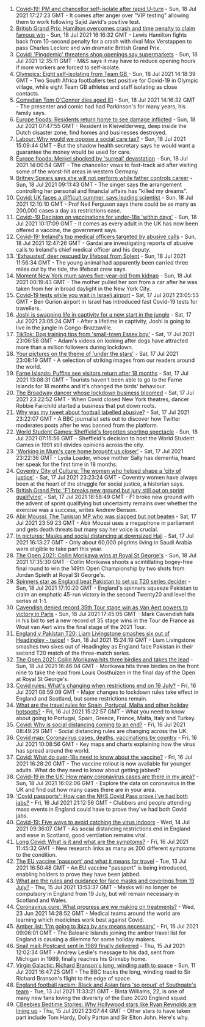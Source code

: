 1. [Covid-19: PM and chancellor self-isolate after rapid U-turn](https://www.bbc.co.uk/news/uk-57879730) - Sun, 18 Jul 2021 17:27:23 GMT - It comes after anger over "VIP testing" allowing them to work following Sajid Javid's positive test.
2. [British Grand Prix: Hamilton overcomes crash and time penalty to claim famous win](https://www.bbc.co.uk/sport/formula1/57880871) - Sun, 18 Jul 2021 16:16:32 GMT - Lewis Hamilton fights back from 10-second penalty for a crash with rival Max Verstappen to pass Charles Leclerc and win dramatic British Grand Prix.
3. [Covid: 'Pingdemic' threatens shop openings say supermarkets](https://www.bbc.co.uk/news/business-57878345) - Sun, 18 Jul 2021 12:35:11 GMT - M&S says it may have to reduce opening hours if more workers are forced to self-isolate.
4. [Olympics: Eight self-isolating from Team GB ](https://www.bbc.co.uk/sport/olympics/57844406) - Sun, 18 Jul 2021 14:18:39 GMT - Two South Africa footballers test positive for Covid-19 in Olympic village, while eight Team GB athletes and staff isolating as close contacts.
5. [Comedian Tom O'Connor dies aged 81](https://www.bbc.co.uk/news/entertainment-arts-57879765) - Sun, 18 Jul 2021 14:16:32 GMT - The presenter and comic had had Parkinson's for many years, his family says.
6. [Europe floods: Residents return home to see damage inflicted](https://www.bbc.co.uk/news/world-europe-57878577) - Sun, 18 Jul 2021 07:47:55 GMT - Resident in Kleivelderweg, deep inside the Dutch disaster zone, find homes and businesses destroyed.
7. [Labour: Why would we oppose a social care tax?](https://www.bbc.co.uk/news/uk-politics-57879629) - Sun, 18 Jul 2021 15:09:44 GMT - But the shadow health secretary says he would want a guarantee the money would be used for care.
8. [Europe floods: Merkel shocked by 'surreal' devastation](https://www.bbc.co.uk/news/world-europe-57880729) - Sun, 18 Jul 2021 14:00:54 GMT - The chancellor vows to fast-track aid after visiting some of the worst-hit areas in western Germany.
9. [Britney Spears says she will not perform while father controls career](https://www.bbc.co.uk/news/entertainment-arts-57873410) - Sun, 18 Jul 2021 09:11:43 GMT - The singer says the arrangement controlling her personal and financial affairs has "killed my dreams".
10. [Covid: UK faces a difficult summer, says leading scientist](https://www.bbc.co.uk/news/uk-57877033) - Sun, 18 Jul 2021 12:10:10 GMT - Prof Neil Ferguson says there could be as many as 200,000 cases a day as restrictions ease.
11. [Covid:-19 Decision on vaccinations for under-18s 'within days'](https://www.bbc.co.uk/news/uk-57876608) - Sun, 18 Jul 2021 10:17:09 GMT - It comes as every adult in the UK has now been offered a vaccine, the government says.
12. [Covid-19: Ireland's top medical officers targeted by abusive calls](https://www.bbc.co.uk/news/world-europe-57879013) - Sun, 18 Jul 2021 12:47:26 GMT - Gardaí are investigating reports of abusive calls to Ireland's chief medical officer and his deputy.
13. ['Exhausted' deer rescued by lifeboat from Solent](https://www.bbc.co.uk/news/uk-england-hampshire-57880039) - Sun, 18 Jul 2021 11:56:34 GMT - The young animal had apparently been carried three miles out by the tide, the lifeboat crew says.
14. [Moment New York mum saves five-year-old from kidnap](https://www.bbc.co.uk/news/world-us-canada-57877269) - Sun, 18 Jul 2021 00:19:43 GMT - The mother pulled her son from a car after he was taken from her in broad daylight in the New York City.
15. [Covid-19 tests while you wait in Israeli airport](https://www.bbc.co.uk/news/world-middle-east-57869807) - Sat, 17 Jul 2021 23:05:53 GMT - Ben Gurion airport in Israel has introduced fast Covid-19 tests for travellers.
16. [Joshi is swapping life in captivity for a new start in the jungle](https://www.bbc.co.uk/news/world-africa-57854071) - Sat, 17 Jul 2021 23:05:24 GMT - After a lifetime in captivity, Joshi is going to live in the jungle in Congo-Brazzaville.
17. [TikTok: Dog training tips from 'small-town Essex boy'](https://www.bbc.co.uk/news/uk-england-essex-57841659) - Sat, 17 Jul 2021 23:06:58 GMT - Adam's videos on looking after dogs have attracted more than a million followers during lockdown.
18. [Your pictures on the theme of 'under the stars'](https://www.bbc.co.uk/news/in-pictures-57864019) - Sat, 17 Jul 2021 23:08:19 GMT - A selection of striking images from our readers around the world.
19. [Farne Islands: Puffins see visitors return after 18 months](https://www.bbc.co.uk/news/uk-57873055) - Sat, 17 Jul 2021 13:08:31 GMT - Tourists haven't been able to go to the Farne Islands for 18 months and it's changed the birds' behaviour.
20. [The Broadway dancer whose lockdown business bloomed](https://www.bbc.co.uk/news/stories-57840115) - Sat, 17 Jul 2021 23:22:52 GMT - When Covid closed New York theatres, dancer Robbie Fairchild started a business that put down roots.
21. [Why was my tweet about football labelled abusive?](https://www.bbc.co.uk/news/technology-57836409) - Sat, 17 Jul 2021 23:22:07 GMT - A BBC journalist sets out to discover how Twitter moderates posts after he was banned from the platform.
22. [World Student Games: Sheffield's forgotten sporting spectacle](https://www.bbc.co.uk/news/uk-england-south-yorkshire-57837682) - Sun, 18 Jul 2021 07:15:56 GMT - Sheffield's decision to host the World Student Games in 1991 still divides opinions across the city.
23. ['Working in Mum's care home brought us closer'](https://www.bbc.co.uk/news/uk-england-bristol-57809429) - Sat, 17 Jul 2021 23:22:36 GMT - Lydia Loader, whose mother Sally has dementia, heard her speak for the first time in 18 months.
24. [Coventry City of Culture: The women who helped shape a 'city of justice'](https://www.bbc.co.uk/news/uk-england-coventry-warwickshire-57555779) - Sat, 17 Jul 2021 23:23:24 GMT - Coventry women have always been at the heart of the struggle for social justice, a historian says.
25. [British Grand Prix: 'F1 breaks new ground but jury still out on sprint qualifying'](https://www.bbc.co.uk/sport/formula1/57876348) - Sat, 17 Jul 2021 18:58:49 GMT - F1 broke new ground with the advent of sprint qualifying but uncertainty remains over whether the exercise was a success, writes Andrew Benson.
26. [Abir Moussi: The Tunisian MP who was slapped but not beaten](https://www.bbc.co.uk/news/world-africa-57835759) - Sat, 17 Jul 2021 23:59:23 GMT - Abir Moussi uses a megaphone in parliament and gets death threats but many say her voice is crucial.
27. [In pictures: Masks and social distancing at downsized Hajj](https://www.bbc.co.uk/news/world-middle-east-57875572) - Sat, 17 Jul 2021 16:13:27 GMT - Only about 60,000 pilgrims living in Saudi Arabia were eligible to take part this year.
28. [The Open 2021: Collin Morikawa wins at Royal St George's](https://www.bbc.co.uk/sport/golf/57882249) - Sun, 18 Jul 2021 17:35:30 GMT - Collin Morikawa shoots a scintillating bogey-free final round to win the 149th Open Championship by two shots from Jordan Spieth at Royal St George's.
29. [Spinners star as England beat Pakistan to set up T20 series decider](https://www.bbc.co.uk/sport/cricket/57881770) - Sun, 18 Jul 2021 17:10:20 GMT - England's spinners squeeze Pakistan to claim an emphatic 45-run victory in the second Twenty20 and level the series at 1-1.
30. [Cavendish denied record 35th Tour stage win as Van Aert powers to victory in Paris](https://www.bbc.co.uk/sport/cycling/57855540) - Sun, 18 Jul 2021 17:45:05 GMT - Mark Cavendish fails in his bid to set a new record of 35 stage wins in the Tour de France as Wout van Aert wins the final stage of the 2021 Tour.
31. [England v Pakistan T20: Liam Livingstone smashes six out of Headingley - twice!](https://www.bbc.co.uk/sport/av/cricket/57880891) - Sun, 18 Jul 2021 15:24:19 GMT - Liam Livingstone smashes two sixes out of Headingley as England face Pakistan in their second T20 match of the three-match series.
32. [The Open 2021: Collin Morikawa hits three birdies and takes the lead](https://www.bbc.co.uk/sport/av/golf/57882359) - Sun, 18 Jul 2021 16:46:04 GMT - Morikawa hits three birdies on the front nine to take the lead from Louis Oosthuizen in the final day of the Open at Royal St George's.
33. [Covid rules: What's changing when restrictions end on 19 July?](https://www.bbc.co.uk/news/explainers-52530518) - Fri, 16 Jul 2021 08:59:09 GMT - Major changes to lockdown rules take effect in England and Scotland, but some restrictions remain.
34. [What are the travel rules for Spain, Portugal, Malta and other holiday hotspots?](https://www.bbc.co.uk/news/explainers-56997931) - Fri, 16 Jul 2021 15:22:57 GMT - What you need to know about going to Portugal, Spain, Greece, France, Malta, Italy and Turkey.
35. [Covid: Why is social distancing coming to an end?](https://www.bbc.co.uk/news/uk-51506729) - Fri, 16 Jul 2021 08:49:29 GMT - Social distancing rules are changing across the UK.
36. [Covid map: Coronavirus cases, deaths, vaccinations by country](https://www.bbc.co.uk/news/world-51235105) - Fri, 16 Jul 2021 10:08:56 GMT - Key maps and charts explaining how the virus has spread around the world.
37. [Covid: What do over-18s need to know about the vaccine?](https://www.bbc.co.uk/news/health-57273875) - Fri, 16 Jul 2021 16:28:20 GMT - The vaccine rollout is now available for younger adults. What do they need to know about getting jabbed?
38. [Covid-19 in the UK: How many coronavirus cases are there in my area?](https://www.bbc.co.uk/news/uk-51768274) - Sun, 18 Jul 2021 16:02:06 GMT - Explore the data on coronavirus in the UK and find out how many cases there are in your area.
39. ['Covid passports': How can the NHS Covid Pass prove I've had both jabs?](https://www.bbc.co.uk/news/explainers-55718553) - Fri, 16 Jul 2021 21:12:56 GMT - Clubbers and people attending mass events in England could have to prove they've had both Covid jabs.
40. [Covid-19: Five ways to avoid catching the virus indoors](https://www.bbc.co.uk/news/explainers-53917432) - Wed, 14 Jul 2021 09:36:07 GMT - As social distancing restrictions end in England and ease in Scotland, good ventilation remains vital.
41. [Long Covid: What is it and what are the symptoms?](https://www.bbc.co.uk/news/health-57833394) - Fri, 16 Jul 2021 11:45:32 GMT - New research links as many as 200 different symptoms to the condition.
42. [The EU vaccine 'passport' and what it means for travel](https://www.bbc.co.uk/news/explainers-57665765) - Tue, 13 Jul 2021 16:50:48 GMT - An EU vaccine "passport" is being introduced, enabling holders to prove they have been jabbed.
43. [What are the rules and guidance for face masks and coverings from 19 July?](https://www.bbc.co.uk/news/health-51205344) - Thu, 15 Jul 2021 13:53:37 GMT - Masks will no longer be compulsory in England from 19 July, but will remain necessary in Scotland and Wales.
44. [Coronavirus cure: What progress are we making on treatments?](https://www.bbc.co.uk/news/health-52354520) - Wed, 23 Jun 2021 14:28:52 GMT - Medical teams around the world are learning which medicines work best against Covid.
45. [Amber list: 'I'm going to Ibiza by any means necessary'](https://www.bbc.co.uk/news/newsbeat-57856616) - Fri, 16 Jul 2021 09:06:01 GMT - The Balearic Islands joining the amber travel list for England is causing a dilemma for some holiday makers.
46. [Snail mail: Postcard sent in 1989 finally delivered](https://www.bbc.co.uk/news/uk-england-humber-57837144) - Thu, 15 Jul 2021 12:02:34 GMT - Andrew Leslie's message to his dad, sent from Michigan in 1989, finally reaches his Grimsby home.
47. [Virgin Galactic: Richard Branson's long, winding path to space](https://www.bbc.co.uk/news/science-environment-57798167) - Sun, 11 Jul 2021 16:47:25 GMT - The BBC tracks the long, winding road to Sir Richard Branson's flight to the edge of space.
48. [England football racism: Black and Asian fans 'so proud' of Southgate's team](https://www.bbc.co.uk/news/newsbeat-57803412) - Tue, 13 Jul 2021 11:33:21 GMT - Binta Williams, 22, is one of many new fans loving the diversity of the Euro 2020 England squad.
49. [CBeebies Bedtime Stories: Why Hollywood stars like Ryan Reynolds are lining up](https://www.bbc.co.uk/news/entertainment-arts-57827931) - Thu, 15 Jul 2021 23:07:44 GMT - Other stars to have taken part include Tom Hardy, Dolly Parton and Sir Elton John. Here's why.
